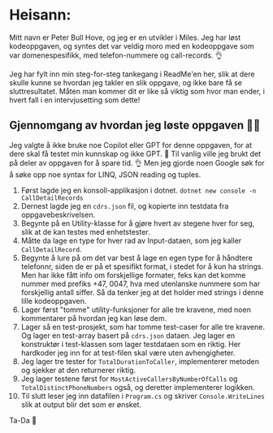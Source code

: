 # Heisann:

Mitt navn er Peter Bull Hove, og jeg er en utvikler i Miles. Jeg har løst kodeoppgaven, og syntes det var veldig moro med en kodeoppgave som var domenespesifikk, med telefon-nummere og call-records. 👌

Jeg har fylt inn min steg-for-steg tankegang i ReadMe'en her, slik at dere skulle kunne se hvordan jeg takler en slik oppgave, og ikke bare få se sluttresultatet. Måten man kommer dit er like så viktig som hvor man ender, i hvert fall i en intervjusetting som dette! 

## Gjennomgang av hvordan jeg løste oppgaven 🧑‍💻

Jeg valgte å ikke bruke noe Copilot eller GPT for denne oppgaven, for at dere skal få testet min kunnskap og ikke GPT. 🫡 
Til vanlig ville jeg brukt det på deler av oppgaven for å spare tid. 👌 Men jeg gjorde noen Google søk for å søke opp noe syntax for LINQ, JSON reading og tuples.     

1. Først lagde jeg en konsoll-applikasjon i dotnet. `dotnet new console -n CallDetailRecords`
2. Dernest lagde jeg en `cdrs.json` fil, og kopierte inn testdata fra oppgavebeskrivelsen. 
3. Begynte på en Utility-klasse for å gjøre hvert av stegene hver for seg, slik at de kan testes med enhetstester.
4. Måtte da lage en type for hver rad av Input-dataen, som jeg kaller `CallDetailRecord`.
5. Begynte å lure på om det var best å lage en egen type for å håndtere telefonnr, siden de er på et spesifikt format, i stedet for å kun ha strings. Men har ikke fått info om forskjellige formater, feks kan det komme nummer med prefiks +47, 0047, hva med utenlanske nummere som har forskjellig antall siffer. Så da tenker jeg at det holder med strings i denne lille kodeoppgaven.  
6. Lager først "tomme" utility-funksjoner for alle tre kravene, med noen kommentarer på hvordan jeg kan løse dem. 
7. Lager så en test-prosjekt, som har tomme test-caser for alle tre kravene. Og lager en test-array basert på `cdrs.json` dataen. Jeg lager en konstruktør i test-klassen som lager testdataen som en riktig. Her hardkoder jeg inn for at test-filen skal være uten avhengigheter.  
9. Jeg lager tre tester for `TotalDurationToCaller`, implementerer metoden og sjekker at den returnerer riktig.   
10. Jeg lager testene først for `MostActiveCallersByNumberOfCalls` og `TotalDistinctPhoneNumbers` også, og deretter implementerer logikken.  
11. Til slutt leser jeg inn datafilen i `Program.cs` og skriver `Console.WriteLines` slik at output blir det som er ønsket.   

Ta-Da 🎉 
